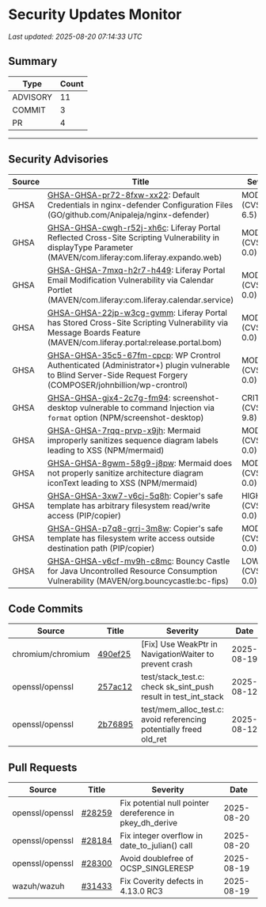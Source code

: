 # Security Updates Monitor

*Last updated: 2025-08-20 07:14:33 UTC*

## Summary
| Type | Count |
|------|-------|
| ADVISORY | 11 |
| COMMIT | 3 |
| PR | 4 |

---

## Security Advisories

| Source | Title | Severity | Date |
|--------|-------|----------|------|
| GHSA | [GHSA-GHSA-pr72-8fxw-xx22](https://github.com/advisories/GHSA-pr72-8fxw-xx22): Default Credentials in nginx-defender Configuration Files (GO/github.com/Anipaleja/nginx-defender) | MODERATE (CVSS: 6.5) | 2025-08-19 |
| GHSA | [GHSA-GHSA-cwgh-r52j-xh6c](https://github.com/advisories/GHSA-cwgh-r52j-xh6c): Liferay Portal Reflected Cross-Site Scripting Vulnerability in displayType Parameter (MAVEN/com.liferay:com.liferay.expando.web) | MODERATE (CVSS: 0.0) | 2025-08-19 |
| GHSA | [GHSA-GHSA-7mxq-h2r7-h449](https://github.com/advisories/GHSA-7mxq-h2r7-h449): Liferay Portal Email Modification Vulnerability via Calendar Portlet (MAVEN/com.liferay:com.liferay.calendar.service) | MODERATE (CVSS: 0.0) | 2025-08-19 |
| GHSA | [GHSA-GHSA-22jp-w3cg-gvmm](https://github.com/advisories/GHSA-22jp-w3cg-gvmm): Liferay Portal has Stored Cross-Site Scripting Vulnerability via Message Boards Feature (MAVEN/com.liferay.portal:release.portal.bom) | MODERATE (CVSS: 0.0) | 2025-08-19 |
| GHSA | [GHSA-GHSA-35c5-67fm-cpcp](https://github.com/advisories/GHSA-35c5-67fm-cpcp): WP Crontrol Authenticated (Administrator+) plugin vulnerable to Blind Server-Side Request Forgery (COMPOSER/johnbillion/wp-crontrol) | MODERATE (CVSS: 0.0) | 2025-08-19 |
| GHSA | [GHSA-GHSA-gjx4-2c7g-fm94](https://github.com/advisories/GHSA-gjx4-2c7g-fm94): screenshot-desktop vulnerable to command Injection via `format` option (NPM/screenshot-desktop) | CRITICAL (CVSS: 9.8) | 2025-08-19 |
| GHSA | [GHSA-GHSA-7rqq-prvp-x9jh](https://github.com/advisories/GHSA-7rqq-prvp-x9jh): Mermaid improperly sanitizes sequence diagram labels leading to XSS (NPM/mermaid) | MODERATE (CVSS: 0.0) | 2025-08-19 |
| GHSA | [GHSA-GHSA-8gwm-58g9-j8pw](https://github.com/advisories/GHSA-8gwm-58g9-j8pw): Mermaid does not properly sanitize architecture diagram iconText leading to XSS (NPM/mermaid) | MODERATE (CVSS: 0.0) | 2025-08-19 |
| GHSA | [GHSA-GHSA-3xw7-v6cj-5q8h](https://github.com/advisories/GHSA-3xw7-v6cj-5q8h): Copier's safe template has arbitrary filesystem read/write access (PIP/copier) | HIGH (CVSS: 0.0) | 2025-08-18 |
| GHSA | [GHSA-GHSA-p7q8-grrj-3m8w](https://github.com/advisories/GHSA-p7q8-grrj-3m8w): Copier's safe template has filesystem write access outside destination path (PIP/copier) | MODERATE (CVSS: 0.0) | 2025-08-18 |
| GHSA | [GHSA-GHSA-v6cf-mv9h-c8mc](https://github.com/advisories/GHSA-v6cf-mv9h-c8mc): Bouncy Castle for Java Uncontrolled Resource Consumption Vulnerability (MAVEN/org.bouncycastle:bc-fips) | LOW (CVSS: 0.0) | 2025-08-16 |

## Code Commits

| Source | Title | Severity | Date |
|--------|-------|----------|------|
| chromium/chromium | [490ef25](https://github.com/chromium/chromium/commit/490ef25b449c5c0f8ff07bcc73ef88e6d3ae23e2) | [Fix] Use WeakPtr in NavigationWaiter to prevent crash | 2025-08-19 |
| openssl/openssl | [257ac12](https://github.com/openssl/openssl/commit/257ac1279877f05a997c76f58fc0c7af08e02718) | test/stack_test.c: check sk_sint_push result in test_int_stack | 2025-08-12 |
| openssl/openssl | [2b76895](https://github.com/openssl/openssl/commit/2b76895152fe7c7bcd11b9ae6e712c0437aee8c3) | test/mem_alloc_test.c: avoid referencing potentially freed old_ret | 2025-08-12 |

## Pull Requests

| Source | Title | Severity | Date |
|--------|-------|----------|------|
| openssl/openssl | [#28259](https://github.com/openssl/openssl/pull/28259) | Fix potential null pointer dereference in pkey_dh_derive | 2025-08-20 |
| openssl/openssl | [#28184](https://github.com/openssl/openssl/pull/28184) | Fix integer overflow in date_to_julian() call | 2025-08-20 |
| openssl/openssl | [#28300](https://github.com/openssl/openssl/pull/28300) | Avoid doublefree of OCSP_SINGLERESP | 2025-08-19 |
| wazuh/wazuh | [#31433](https://github.com/wazuh/wazuh/pull/31433) | Fix Coverity defects in 4.13.0 RC3 | 2025-08-19 |

